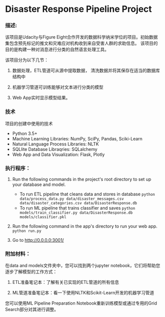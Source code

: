 # Disaster Response Pipeline Project

### 描述:
该项目是Udacity与Figure Eight合作开发的数据科学纳米学位的项目。初始数据集包含预先标记的推文和灾难应对机构收到来自受害人群的求助信息。
该项目的目的是构建一种对消息进行分类的自然语言处理工具。

该项目分为以下几节：

1. 数据处理，ETL管道可从源中提取数据， 清洗数据并将其保存在适当的数据库结构中

2. 机器学习管道可训练能够对文本进行分类的模型

3. Web App实时显示模型结果。

### 技术
项目的创建中使用的技术

* Python 3.5+ 
* Machine Learning Libraries: NumPy, SciPy, Pandas, Sciki-Learn
* Natural Language Process Libraries: NLTK
* SQLlite Database Libraqries: SQLalchemy
* Web App and Data Visualization: Flask, Plotly

### 执行程序：
1. Run the following commands in the project's root directory to set up your database and model.

    - To run ETL pipeline that cleans data and stores in database
        `python data/process_data.py data/disaster_messages.csv data/disaster_categories.csv data/DisasterResponse.db`
    - To run ML pipeline that trains classifier and saves
        `python models/train_classifier.py data/DisasterResponse.db models/classifier.pkl`

2. Run the following command in the app's directory to run your web app.
    `python run.py`

3. Go to http://0.0.0.0:3001/

### 附加材料：
在data and models文件夹中，您可以找到两个jupyter notebook，它们将帮助您逐步了解模型的工作方式：

1. ETL准备笔记本：了解有关已实现的ETL管道的所有信息

2. ML管道准备笔记本：看一下使用NLTK和Scikit-Learn开发的机器学习管道

您可以使用ML Pipeline Preparation Notebook重新训练模型或通过专用的Grid Search部分对其进行调整。
